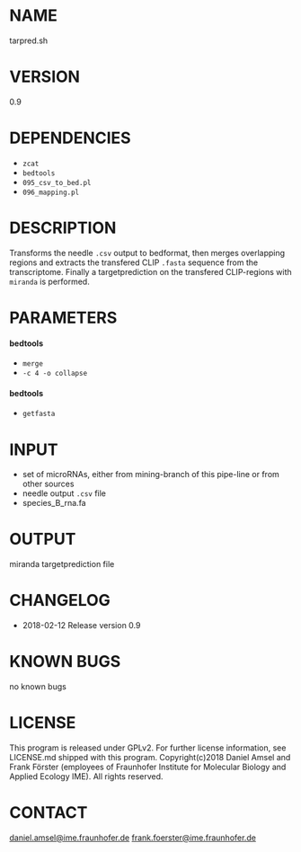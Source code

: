 # NAME
tarpred.sh
# VERSION
0.9
# DEPENDENCIES
- `zcat`
- `bedtools`
- `095_csv_to_bed.pl`
- `096_mapping.pl`
# DESCRIPTION
Transforms the needle `.csv` output to bedformat, then merges overlapping regions and extracts the transfered CLIP `.fasta` sequence from the transcriptome. Finally a targetprediction on the transfered CLIP-regions with `miranda` is performed.
# PARAMETERS
#### bedtools
- `merge`
- `-c 4 -o collapse`
#### bedtools
- `getfasta`
# INPUT
- set of microRNAs, either from mining-branch of this pipe-line or from other sources
- needle output `.csv` file
- species_B_rna.fa
# OUTPUT
miranda targetprediction file
# CHANGELOG
- 2018-02-12 Release version 0.9
# KNOWN BUGS
no known bugs
# LICENSE
This program is released under GPLv2. For further license information, see LICENSE.md shipped with this program.
Copyright(c)2018 Daniel Amsel and Frank Förster (employees of Fraunhofer Institute for Molecular Biology and Applied Ecology IME).
All rights reserved.
# CONTACT
daniel.amsel@ime.fraunhofer.de
frank.foerster@ime.fraunhofer.de
